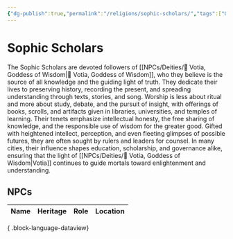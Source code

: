 ```yaml
---
{"dg-publish":true,"permalink":"/religions/sophic-scholars/","tags":["Organization"]}
---
```


# Sophic Scholars 
The Sophic Scholars are devoted followers of [[NPCs/Deities/📘 Votia, Goddess of Wisdom\|📘 Votia, Goddess of Wisdom]], who they believe is the source of all knowledge and the guiding light of truth. They dedicate their lives to preserving history, recording the present, and spreading understanding through texts, stories, and song. Worship is less about ritual and more about study, debate, and the pursuit of insight, with offerings of books, scrolls, and artifacts given in libraries, universities, and temples of learning. Their tenets emphasize intellectual honesty, the free sharing of knowledge, and the responsible use of wisdom for the greater good. Gifted with heightened intellect, perception, and even fleeting glimpses of possible futures, they are often sought by rulers and leaders for counsel. In many cities, their influence shapes education, scholarship, and governance alike, ensuring that the light of [[NPCs/Deities/📘 Votia, Goddess of Wisdom\|Votia]] continues to guide mortals toward enlightenment and understanding.

## NPCs
| Name | Heritage | Role | Location |
| ---- | -------- | ---- | -------- |

{ .block-language-dataview}


<!--
PIC / Map
-->